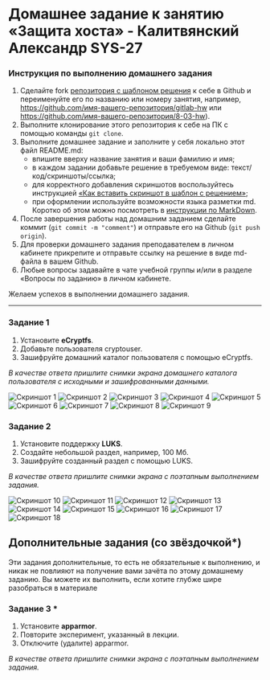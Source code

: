 # Домашнее задание к занятию  «Защита хоста» - Калитвянский Александр SYS-27

### Инструкция по выполнению домашнего задания

1. Сделайте fork [репозитория c шаблоном решения](https://github.com/netology-code/sys-pattern-homework) к себе в Github и переименуйте его по названию или номеру занятия, например, https://github.com/имя-вашего-репозитория/gitlab-hw или https://github.com/имя-вашего-репозитория/8-03-hw).
2. Выполните клонирование этого репозитория к себе на ПК с помощью команды `git clone`.
3. Выполните домашнее задание и заполните у себя локально этот файл README.md:
   - впишите вверху название занятия и ваши фамилию и имя;
   - в каждом задании добавьте решение в требуемом виде: текст/код/скриншоты/ссылка;
   - для корректного добавления скриншотов воспользуйтесь инструкцией [«Как вставить скриншот в шаблон с решением»](https://github.com/netology-code/sys-pattern-homework/blob/main/screen-instruction.md);
   - при оформлении используйте возможности языка разметки md. Коротко об этом можно посмотреть в [инструкции по MarkDown](https://github.com/netology-code/sys-pattern-homework/blob/main/md-instruction.md).
4. После завершения работы над домашним заданием сделайте коммит (`git commit -m "comment"`) и отправьте его на Github (`git push origin`).
5. Для проверки домашнего задания преподавателем в личном кабинете прикрепите и отправьте ссылку на решение в виде md-файла в вашем Github.
6. Любые вопросы задавайте в чате учебной группы и/или в разделе «Вопросы по заданию» в личном кабинете.

Желаем успехов в выполнении домашнего задания.

------

### Задание 1

1. Установите **eCryptfs**.
2. Добавьте пользователя cryptouser.
3. Зашифруйте домашний каталог пользователя с помощью eCryptfs.


*В качестве ответа  пришлите снимки экрана домашнего каталога пользователя с исходными и зашифрованными данными.*  

![Скриншот 1](https://github.com/akalitvyanskiy/host_protection/blob/main/img/1.png)
![Скриншот 2](https://github.com/akalitvyanskiy/host_protection/blob/main/img/11.png)
![Скриншот 3](https://github.com/akalitvyanskiy/host_protection/blob/main/img/12.png)
![Скриншот 4](https://github.com/akalitvyanskiy/host_protection/blob/main/img/13.png)
![Скриншот 5](https://github.com/akalitvyanskiy/host_protection/blob/main/img/14.png)
![Скриншот 6](https://github.com/akalitvyanskiy/host_protection/blob/main/img/15.png)
![Скриншот 7](https://github.com/akalitvyanskiy/host_protection/blob/main/img/16.png)
![Скриншот 8](https://github.com/akalitvyanskiy/host_protection/blob/main/img/17.png)
![Скриншот 9](https://github.com/akalitvyanskiy/host_protection/blob/main/img/18.png)


### Задание 2

1. Установите поддержку **LUKS**.
2. Создайте небольшой раздел, например, 100 Мб.
3. Зашифруйте созданный раздел с помощью LUKS.

*В качестве ответа пришлите снимки экрана с поэтапным выполнением задания.*  

![Скриншот 10](https://github.com/akalitvyanskiy/host_protection/blob/main/img/2.png)
![Скриншот 11](https://github.com/akalitvyanskiy/host_protection/blob/main/img/21.png)
![Скриншот 12](https://github.com/akalitvyanskiy/host_protection/blob/main/img/22.png)
![Скриншот 13](https://github.com/akalitvyanskiy/host_protection/blob/main/img/23.png)
![Скриншот 14](https://github.com/akalitvyanskiy/host_protection/blob/main/img/24.png)
![Скриншот 15](https://github.com/akalitvyanskiy/host_protection/blob/main/img/25.png)
![Скриншот 16](https://github.com/akalitvyanskiy/host_protection/blob/main/img/26.png)
![Скриншот 17](https://github.com/akalitvyanskiy/host_protection/blob/main/img/27.png)
![Скриншот 18](https://github.com/akalitvyanskiy/host_protection/blob/main/img/28.png)


## Дополнительные задания (со звёздочкой*)

Эти задания дополнительные, то есть не обязательные к выполнению, и никак не повлияют на получение вами зачёта по этому домашнему заданию. Вы можете их выполнить, если хотите глубже шире разобраться в материале

### Задание 3 *

1. Установите **apparmor**.
2. Повторите эксперимент, указанный в лекции.
3. Отключите (удалите) apparmor.


*В качестве ответа пришлите снимки экрана с поэтапным выполнением задания.*




